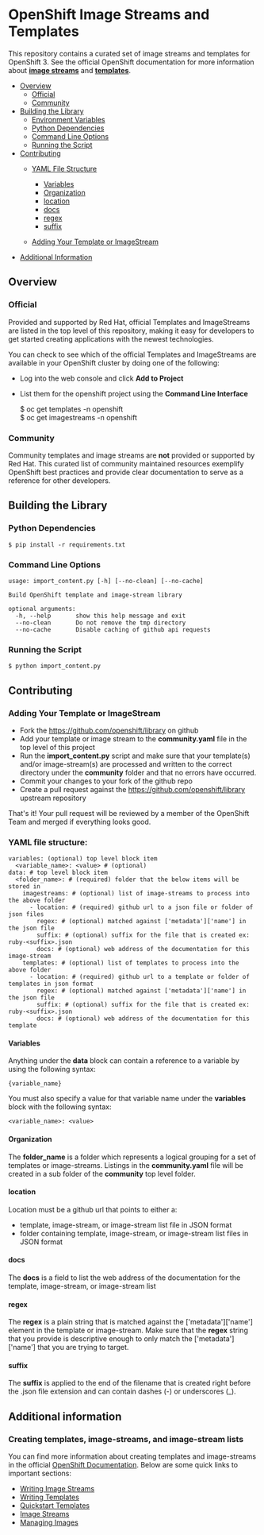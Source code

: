 # OpenShift Image Streams and Templates

This repository contains a curated set of image streams and templates for OpenShift 3. See the official OpenShift documentation for more information about **[image streams](https://docs.openshift.org/latest/architecture/core_concepts/builds_and_image_streams.html#image-streams)** and **[templates](https://docs.openshift.org/latest/dev_guide/templates.html)**.


- [Overview](#overview)
    - [Official](#official)
    - [Community](#community)
- [Building the Library](#building-the-library)
    - [Environment Variables](#environment-variables)
    - [Python Dependencies](#python-dependencies)
    - [Command Line Options](#command-line-options)
    - [Running the Script](#running-the-script)
- [Contributing](#contributing)
    - [YAML File Structure](#yaml-file-structure)
        - [Variables](#variables)
        - [Organization](#organization)
        - [location](#location)
        - [docs](#docs)
        - [regex](#regex)
        - [suffix](#suffix)
                
    - [Adding Your Template or ImageStream](#adding-your-template-or-imagestream)
- [Additional Information](#additional-information)


## Overview

### Official

Provided and supported by Red Hat, official Templates and ImageStreams are listed in the top level of this repository, making it easy for developers to get started creating applications with the newest technologies.

You can check to see which of the official Templates and ImageStreams are available in your OpenShift cluster by doing one of the following:

- Log into the web console and click **Add to Project**
- List them for the openshift project using the **Command Line Interface**


    $ oc get templates -n openshift  
    $ oc get imagestreams -n openshift

### Community

Community templates and image streams are **not** provided or supported by Red Hat. This curated list of community maintained resources exemplify OpenShift best practices and provide clear documentation to serve as a reference for other developers.

## Building the Library

### Python Dependencies

    $ pip install -r requirements.txt

### Command Line Options

    usage: import_content.py [-h] [--no-clean] [--no-cache]

    Build OpenShift template and image-stream library

    optional arguments:
      -h, --help       show this help message and exit
      --no-clean       Do not remove the tmp directory
      --no-cache       Disable caching of github api requests

### Running the Script

    $ python import_content.py

## Contributing

### Adding Your Template or ImageStream

- Fork the https://github.com/openshift/library on github
- Add your template or image stream to the **community.yaml** file in the top level of this project
- Run the **import_content.py** script and make sure that your template(s) and/or image-stream(s) are processed and written to the correct directory under the **community** folder and that no errors have occurred.
- Commit your changes to your fork of the github repo
- Create a pull request against the https://github.com/openshift/library upstream repository

That's it!  Your pull request will be reviewed by a member of the OpenShift Team and merged if everything looks good.


### YAML file structure:

    variables: (optional) top level block item
      <variable_name>: <value> # (optional)
    data: # top level block item
      <folder_name>: # (required) folder that the below items will be stored in
        imagestreams: # (optional) list of image-streams to process into the above folder
          - location: # (required) github url to a json file or folder of json files 
            regex: # (optional) matched against ['metadata']['name'] in the json file
            suffix: # (optional) suffix for the file that is created ex: ruby-<suffix>.json
            docs: # (optional) web address of the documentation for this image-stream
        templates: # (optional) list of templates to process into the above folder
          - location: # (required) github url to a template or folder of templates in json format
            regex: # (optional) matched against ['metadata']['name'] in the json file
            suffix: # (optional) suffix for the file that is created ex: ruby-<suffix>.json
            docs: # (optional) web address of the documentation for this template

#### Variables

Anything under the **data** block can contain a reference to a variable by using the following syntax:

    {variable_name}

You must also specify a value for that variable name under the **variables** block with the following syntax:

    <variable_name>: <value>

#### Organization

The **folder_name** is a folder which represents a logical grouping for a set of templates or image-streams.  Listings in the **community.yaml** file will be created in a sub folder of the  **community** top level folder.

#### location

Location must be a github url that points to either a:

- template, image-stream, or image-stream list file in JSON format
- folder containing template, image-stream, or image-stream list files in JSON format

#### docs

The **docs** is a field to list the web address of the documentation for the template, image-stream, or image-stream list

#### regex

The **regex** is a plain string that is matched against the ['metadata']['name'] element in the template or image-stream.  Make sure that the **regex** string that you provide is descriptive enough to only match the ['metadata']['name'] that you are trying to target.

#### suffix

The **suffix** is applied to the end of the filename that is created right before the .json file extension and can contain dashes (-) or underscores (_).


## Additional information

### Creating templates, image-streams, and image-stream lists

You can find more information about creating templates and image-streams in the official [OpenShift Documentation](https://docs.openshift.org/latest).  Below are some quick links to important sections:

- [Writing Image Streams](https://docs.openshift.org/latest/dev_guide/managing_images.html#writing-image-streams-for-s2i-builders)
- [Writing Templates](https://docs.openshift.org/latest/dev_guide/templates.html#writing-templates)
- [Quickstart Templates](https://docs.openshift.org/latest/dev_guide/app_tutorials/quickstarts.html)
- [Image Streams](https://docs.openshift.org/latest/architecture/core_concepts/builds_and_image_streams.html#image-streams)
- [Managing Images](https://docs.openshift.org/latest/dev_guide/managing_images.html#dev-guide-managing-images)
